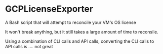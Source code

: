 # GCPLicenseExporter
A Bash script that will attempt to reconcile your VM's OS license 


It won't break anything, but it still takes a large amount of time to reconsile. 

Using a combination of CLI calls and API calls, converting the CLI calls to API calls is .... not great
